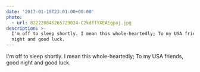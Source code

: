 ```yaml
---
date: '2017-01-19T23:01:00+00:00'
photo:
  - url: 822220846265729024-C2kdffYXEAEgpaj.jpg
description: >-
  I'm off to sleep shortly. I mean this whole-heartedly; To my USA friends, good
  night and good luck.
---
```

I'm off to sleep shortly. I mean this whole-heartedly; To my USA friends, good night and good luck. 
